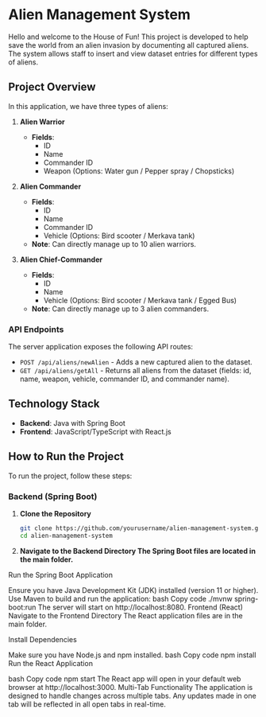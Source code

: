 # Alien Management System

Hello and welcome to the House of Fun! This project is developed to help save the world from an alien invasion by documenting all captured aliens. The system allows staff to insert and view dataset entries for different types of aliens.

## Project Overview

In this application, we have three types of aliens:

1. **Alien Warrior**
   - **Fields**:
     - ID
     - Name
     - Commander ID
     - Weapon (Options: Water gun / Pepper spray / Chopsticks)

2. **Alien Commander**
   - **Fields**:
     - ID
     - Name
     - Commander ID
     - Vehicle (Options: Bird scooter / Merkava tank)
   - **Note**: Can directly manage up to 10 alien warriors.

3. **Alien Chief-Commander**
   - **Fields**:
     - ID
     - Name
     - Vehicle (Options: Bird scooter / Merkava tank / Egged Bus)
   - **Note**: Can directly manage up to 3 alien commanders.

### API Endpoints

The server application exposes the following API routes:

- `POST /api/aliens/newAlien` - Adds a new captured alien to the dataset.
- `GET /api/aliens/getAll` - Returns all aliens from the dataset (fields: id, name, weapon, vehicle, commander ID, and commander name).

## Technology Stack

- **Backend**: Java with Spring Boot
- **Frontend**: JavaScript/TypeScript with React.js

## How to Run the Project

To run the project, follow these steps:

### Backend (Spring Boot)

1. **Clone the Repository**
   ```bash
   git clone https://github.com/yourusername/alien-management-system.git
   cd alien-management-system

2. **Navigate to the Backend Directory The Spring Boot files are located in the main folder.**

Run the Spring Boot Application

Ensure you have Java Development Kit (JDK) installed (version 11 or higher).
Use Maven to build and run the application:
bash
Copy code
./mvnw spring-boot:run
The server will start on http://localhost:8080.
Frontend (React)
Navigate to the Frontend Directory The React application files are in the main folder.

Install Dependencies

Make sure you have Node.js and npm installed.
bash
Copy code
npm install
Run the React Application

bash
Copy code
npm start
The React app will open in your default web browser at http://localhost:3000.
Multi-Tab Functionality
The application is designed to handle changes across multiple tabs. Any updates made in one tab will be reflected in all open tabs in real-time.
